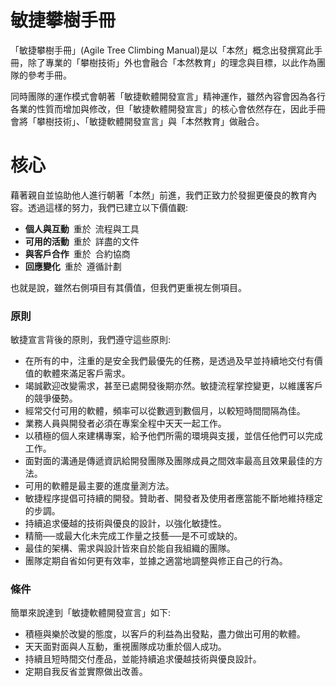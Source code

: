 # 敏捷攀樹手冊
「敏捷攀樹手冊」(Agile Tree Climbing Manual)是以「本然」概念出發撰寫此手冊，除了專業的「攀樹技術」外也會融合「本然教育」的理念與目標，以此作為團隊的參考手冊。  

同時團隊的運作模式會朝著「敏捷軟體開發宣言」精神運作，雖然內容會因為各行各業的性質而增加與修改，但「敏捷軟體開發宣言」的核心會依然存在，因此手冊會將「攀樹技術」、「敏捷軟體開發宣言」與「本然教育」做融合。

# 核心
藉著親自並協助他人進行朝著「本然」前進，我們正致力於發掘更優良的教育內容。透過這樣的努力，我們已建立以下價值觀:  

- **個人與互動** 重於 流程與工具  
- **可用的活動** 重於 詳盡的文件  
- **與客戶合作** 重於 合約協商  
- **回應變化** 重於 遵循計劃  

也就是說，雖然右側項目有其價值，但我們更重視左側項目。  

### 原則
敏捷宣言背後的原則，我們遵守這些原則:  

- 在所有的中，注重的是安全我們最優先的任務，是透過及早並持續地交付有價值的軟體來滿足客戶需求。
- 竭誠歡迎改變需求，甚至已處開發後期亦然。敏捷流程掌控變更，以維護客戶的競爭優勢。
- 經常交付可用的軟體，頻率可以從數週到數個月，以較短時間間隔為佳。
- 業務人員與開發者必須在專案全程中天天一起工作。
- 以積極的個人來建構專案，給予他們所需的環境與支援，並信任他們可以完成工作。
- 面對面的溝通是傳遞資訊給開發團隊及團隊成員之間效率最高且效果最佳的方法。
- 可用的軟體是最主要的進度量測方法。
- 敏捷程序提倡可持續的開發。贊助者、開發者及使用者應當能不斷地維持穩定的步調。
- 持續追求優越的技術與優良的設計，以強化敏捷性。
- 精簡──或最大化未完成工作量之技藝──是不可或缺的。
- 最佳的架構、需求與設計皆來自於能自我組織的團隊。
- 團隊定期自省如何更有效率，並據之適當地調整與修正自己的行為。

### 條件
簡單來說達到「敏捷軟體開發宣言」如下:
- 積極與樂於改變的態度，以客戶的利益為出發點，盡力做出可用的軟體。
- 天天面對面與人互動，重視團隊成功重於個人成功。
- 持續且短時間交付產品，並能持續追求優越技術與優良設計。
- 定期自我反省並實際做出改善。
